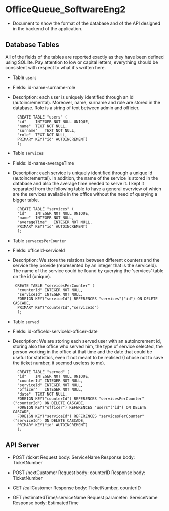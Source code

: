# OfficeQueue_SoftwareEng2
- Document to show the format of the database and of the API designed in the backend of the application.
## Database Tables
All of the fields of the tables are reported exactly as they have been defined using SQLlite. Pay attention to low or capital letters, everything should be consistent with respect to what it's written here.
- Table `users` 
- Fields: id-name-surname-role
- Description: each user is uniquely identified through an id (autoincremental). Moreover, name, surname and role are stored in the database. Role is a string of text between admin and officier.
  ```
    CREATE TABLE "users" (
	"id"	INTEGER NOT NULL UNIQUE,
	"name"	TEXT NOT NULL,
	"surname"	TEXT NOT NULL,
	"role"	TEXT NOT NULL,
	PRIMARY KEY("id" AUTOINCREMENT)
    );
  ```
- Table `services` 
- Fields: id-name-averageTime
- Description: each service is uniquely identified through a unique id (autoincremental). In addition, the name of the service is stored in the database and also the average time needed to serve it. I kept it separated from the following table to have a general overview of which are the services available in the office without the need of querying a bigger table.
  ```
   	CREATE TABLE "services" (
	"id"	INTEGER NOT NULL UNIQUE,
	"name"	INTEGER NOT NULL,
	"averageTime"	INTEGER NOT NULL,
	PRIMARY KEY("id" AUTOINCREMENT)
	);
  ```

- Table `servecesPerCounter`
- Fields: officeId-serviceId
- Description: We store the relations between different counters and the service they provide (represented by an integer that is the serviceId). The name of the service could be found by querying the 'services' table on the id (unique). 
  ```
   CREATE TABLE "servicesPerCounter" (
	"counterId"	INTEGER NOT NULL,
	"serviceId"	INTEGER NOT NULL,
	FOREIGN KEY("serviceId") REFERENCES "services"("id") ON DELETE CASCADE,
	PRIMARY KEY("counterId","serviceId")
	);
  ```
- Table `served` 
- Fields: id-officeId-serviceId-officer-date
- Description: We are storing each served user with an autoincrement id, storing also the office who served him, the type of service selected, the person working in the office at that time and the date that could be useful for statistics, even if not meant to be realised (I chose not to save the ticket number, it seemed useless to me).
  ```
    CREATE TABLE "served" (
	"id"	INTEGER NOT NULL UNIQUE,
	"counterId"	INTEGER NOT NULL,
	"serviceId"	INTEGER NOT NULL,
	"officer"	INTEGER NOT NULL,
	"date"	TEXT NOT NULL,
	FOREIGN KEY("counterId") REFERENCES "servicesPerCounter"("counterId") ON DELETE CASCADE,
	FOREIGN KEY("officer") REFERENCES "users"("id") ON DELETE CASCADE,
	FOREIGN KEY("serviceId") REFERENCES "servicesPerCounter"("serviceId") ON DELETE CASCADE,
	PRIMARY KEY("id" AUTOINCREMENT)
	);
  ```

## API Server

- POST /ticket
  Request body: ServiceName
  Response body: TicketNumber

- POST /nextCustomer
  Request body: counterID
  Response body: TicketNumber

- GET /callCustomer
  Response body: TicketNumber, counterID

- GET /estimatedTime/:serviceName
  Request parameter: ServiceName
  Response body: EstimatedTime
